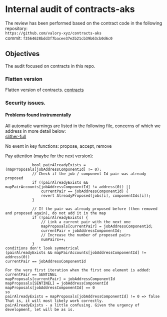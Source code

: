 # Internal audit of contracts-aks
The review has been performed based on the contract code in the following repository:<br>
`https://github.com/valory-xyz/contracts-aks` <br>
commit: `f3564628bdd3f7bacee37e2b21cb39b63cb0d6c0` <br> 

## Objectives
The audit focused on contracts in this repo.

### Flatten version
Flatten version of contracts. [contracts](https://github.com/valory-xyz/contracts-aks/blob/main/audits/internal/analysis/contracts)

### Security issues.
#### Problems found instrumentally
All automatic warnings are listed in the following file, concerns of which we address in more detail below: <br>
[slither-full](https://github.com/valory-xyz/contracts-aks/blob/main/audits/internal/analysis/slither_full.txt) <br>

No event in key functions: propose, accept, remove

Pay attention (maybe for the next version):
```
            bool pairAlreadyExists = (mapProposals[jobAddressComponentId] != 0);
            // Check if the job / component Id pair was already proposed
            if ((pairAlreadyExists && mapPairAccounts[jobAddressComponentId] != address(0)) ||
                currentPair == jobAddressComponentId) {
                revert AlreadyProposed(jobs[i], componentIds[i]);
            }

            // If the pair was already proposed before (then removed and proposed again), do not add it in the map
            if (!pairAlreadyExists) {
                // Link a current pair with the next one
                mapProposals[currentPair] = jobAddressComponentId;
                currentPair = jobAddressComponentId;
                // Increase the number of proposed pairs
                numPairs++;
            }
conditions don't look symmetrical
(pairAlreadyExists && mapPairAccounts[jobAddressComponentId] != address(0)) 
currentPair == jobAddressComponentId

For the very first iteration when the first one element is added:
currentPair == SENTINEL
mapProposals[currentPair] = jobAddressComponentId
mapProposals[SENTINEL] = jobAddressComponentId
mapProposals[jobAddressComponentId] == 0
so
pairAlreadyExists = mapProposals[jobAddressComponentId] != 0 => false
That is, it will most likely work correctly.
pairAlreadyExists - a little confusing. Given the urgency of development, let will be as is.
```
